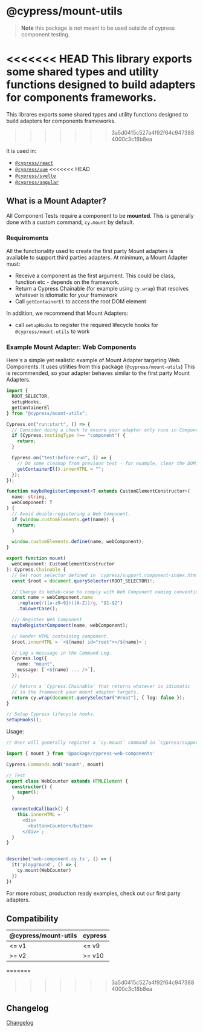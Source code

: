 # @cypress/mount-utils

> **Note** this package is not meant to be used outside of cypress component testing.

<<<<<<< HEAD
This library exports some shared types and utility functions designed to build adapters for components frameworks.
=======
This librares exports some shared types and utility functions designed to build adapters for components frameworks.
>>>>>>> 3a5d0415c527a4f92f64c9473884000c3c18b8ea

It is used in:

- [`@cypress/react`](https://github.com/cypress-io/cypress/tree/develop/npm/react)
- [`@cypress/vue`](https://github.com/cypress-io/cypress/tree/develop/npm/vue)
<<<<<<< HEAD
- [`@cypress/svelte`](https://github.com/cypress-io/cypress/tree/develop/npm/svelte)
- [`@cypress/angular`](https://github.com/cypress-io/cypress/tree/develop/npm/angular)

## What is a Mount Adapter?

All Component Tests require a component to be **mounted**. This is generally done with a custom command, `cy.mount` by default.


### Requirements

All the functionality used to create the first party Mount adapters is available to support third parties adapters. At minimum, a Mount Adapter must:

- Receive a component as the first argument. This could be class, function etc - depends on the framework.
- Return a Cypress Chainable (for example using `cy.wrap`) that resolves whatever is idiomatic for your framework
- Call `getContainerEl` to access the root DOM element

In addition, we recommend that Mount Adapters:

- call `setupHooks` to register the required lifecycle hooks for `@cypress/mount-utils` to work

### Example Mount Adapter: Web Components 

Here's a simple yet realistic example of Mount Adapter targeting Web Components. It uses utilities from this package (`@cypress/mount-utils`) This is recommended, so your adapter behaves similar to the first party Mount Adapters.

```ts
import {
  ROOT_SELECTOR,
  setupHooks,
  getContainerEl
} from "@cypress/mount-utils";

Cypress.on("run:start", () => {
  // Consider doing a check to ensure your adapter only runs in Component Testing mode.
  if (Cypress.testingType !== "component") {
    return;
  }

  Cypress.on("test:before:run", () => {
    // Do some cleanup from previous test - for example, clear the DOM.
    getContainerEl().innerHTML = "";
  });
});

function maybeRegisterComponent<T extends CustomElementConstructor>(
  name: string,
  webComponent: T
) {
  // Avoid double-registering a Web Component.
  if (window.customElements.get(name)) {
    return;
  }

  window.customElements.define(name, webComponent);
}

export function mount(
  webComponent: CustomElementConstructor
): Cypress.Chainable {
  // Get root selector defined in `cypress/support.component-index.html
  const $root = document.querySelector(ROOT_SELECTOR)!;

  // Change to kebab-case to comply with Web Component naming convention
  const name = webComponent.name
    .replace(/([a-z0–9])([A-Z])/g, "$1-$2")
    .toLowerCase();

  /// Register Web Component
  maybeRegisterComponent(name, webComponent);

  // Render HTML containing component.
  $root.innerHTML = `<${name} id="root"></${name}>`;

  // Log a messsage in the Command Log.
  Cypress.log({
    name: "mount",
    message: [`<${name} ... />`],
  });

  // Return a `Cypress.Chainable` that returns whatever is idiomatic
  // in the framework your mount adapter targets.
  return cy.wrap(document.querySelector("#root"), { log: false });
}

// Setup Cypress lifecycle hooks.
setupHooks();
```

Usage:

```ts
// User will generally register a `cy.mount` command in `cypress/support/component.js`:

import { mount } from '@package/cypress-web-components'

Cypress.Commands.add('mount', mount)

// Test
export class WebCounter extends HTMLElement {
  constructor() {
    super();
  }

  connectedCallback() {
    this.innerHTML = `
      <div>
        <button>Counter</button>
      </div>`;
  }
}


describe('web-component.cy.ts', () => {
  it('playground', () => {
    cy.mount(WebCounter)
  })
})
```

For more robust, production ready examples, check out our first party adapters.

## Compatibility

| @cypress/mount-utils | cypress |
| -------------------- | ------- |
| <= v1                | <= v9   |
| >= v2                | >= v10  |
=======
>>>>>>> 3a5d0415c527a4f92f64c9473884000c3c18b8ea

## Changelog

[Changelog](./CHANGELOG.md)
